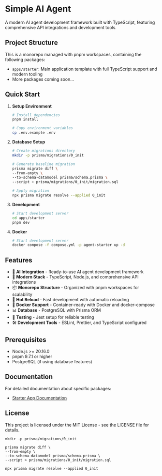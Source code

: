 # Simple AI Agent

A modern AI agent development framework built with TypeScript, featuring comprehensive API integrations and development tools.

## Project Structure

This is a monorepo managed with pnpm workspaces, containing the following packages:

- `apps/starter`: Main application template with full TypeScript support and modern tooling
- More packages coming soon...

## Quick Start

1. **Setup Environment**
   ```bash
   # Install dependencies
   pnpm install

   # Copy environment variables
   cp .env.example .env
   ```

2. **Database Setup**
   ```bash
   # Create migrations directory
   mkdir -p prisma/migrations/0_init

   # Generate baseline migration
   prisma migrate diff \
   --from-empty \
   --to-schema-datamodel prisma/schema.prisma \
   --script > prisma/migrations/0_init/migration.sql

   # Apply migration
   npx prisma migrate resolve --applied 0_init
   ```

3. **Development**
   ```bash
   # Start development server
   cd apps/starter
   pnpm dev
   ```
   
4. **Docker**
   ```bash
   # Start development server
   docker compose -f compose.yml -p agent-starter up -d
   ```
   
## Features

- 🤖 **AI Integration** - Ready-to-use AI agent development framework
- 🚀 **Modern Stack** - TypeScript, Node.js, and comprehensive API integrations
- 📦 **Monorepo Structure** - Organized with pnpm workspaces for scalability
- 🔄 **Hot Reload** - Fast development with automatic reloading
- 🐳 **Docker Support** - Container-ready with Docker and docker-compose
- 📊 **Database** - PostgreSQL with Prisma ORM
- 🧪 **Testing** - Jest setup for reliable testing
- 🛠️ **Development Tools** - ESLint, Prettier, and TypeScript configured

## Prerequisites

- Node.js >= 20.16.0
- pnpm 9.7.1 or higher
- PostgreSQL (if using database features)

## Documentation

For detailed documentation about specific packages:

- [Starter App Documentation](apps/starter/README.md)

## License

This project is licensed under the MIT License - see the LICENSE file for details.

```
mkdir -p prisma/migrations/0_init
```
```
prisma migrate diff \
--from-empty \
--to-schema-datamodel prisma/schema.prisma \
--script > prisma/migrations/0_init/migration.sql
```
```
npx prisma migrate resolve --applied 0_init
```